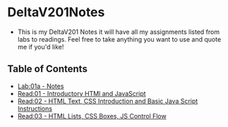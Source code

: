 # DeltaV201Notes
- This is my DeltaV201 Notes it will have all my assignments listed from labs to readings. Feel free to take anything you want to use and quote me if you'd like!
## Table of Contents
- [Lab:01a - Notes](Lab01Notes.md) 
- [Read:01 - Introductory HTMl and JavaScript](Class-01.md)
- [Read:02 - HTML Text, CSS Introduction and Basic Java Script Instructions](Class-02.md)
- [Read:03 - HTML Lists, CSS Boxes, JS Control Flow](Class-03.md)